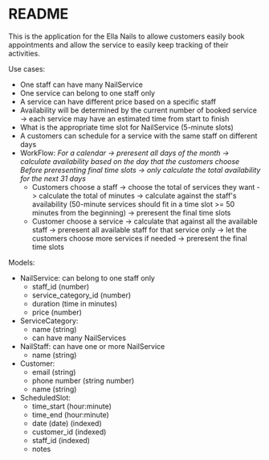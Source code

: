 # README

This is the application for the Ella Nails to allowe customers easily book appointments
and allow the service to easily keep tracking of their activities.

Use cases:
  - One staff can have many NailService
  - One service can belong to one staff only
  - A service can have different price based on a specific staff
  - Availability will be determined by the current number of booked service ->
  each service may have an estimated time from start to finish
  - What is the appropriate time slot for NailService (5-minute slots)
  - A customers can schedule for a service with the same staff on different days
  - WorkFlow:
  *For a calendar -> preresent all days of the month -> calculate availability based on the day that the customers choose*
  *Before preresenting final time slots -> only calculate the total availability for the next 31 days*
    - Customers choose a staff -> choose the total of services they want
      -> calculate the total of minutes
      -> calculate against the staff's availability (50-minute services should fit in a time slot >= 50 minutes from the beginning)
      -> preresent the final time slots
    - Customer choose a service
      -> calculate that against all the available staff -> preresent all available staff for that service only
      -> let the customers choose more services if needed
      -> preresent the final time slots

Models:
  - NailService: can belong to one staff only
    - staff_id (number)
    - service_category_id (number)
    - duration (time in minutes)
    - price (number)
  - ServiceCategory:
    - name (string)
    - can have many NailServices
  - NailStaff: can have one or more NailService
    - name (string)
  - Customer:
    - email (string)
    - phone number (string number)
    - name (string)
  - ScheduledSlot:
    - time_start (hour:minute)
    - time_end (hour:minute)
    - date (date) (indexed)
    - customer_id (indexed)
    - staff_id (indexed)
    - notes

